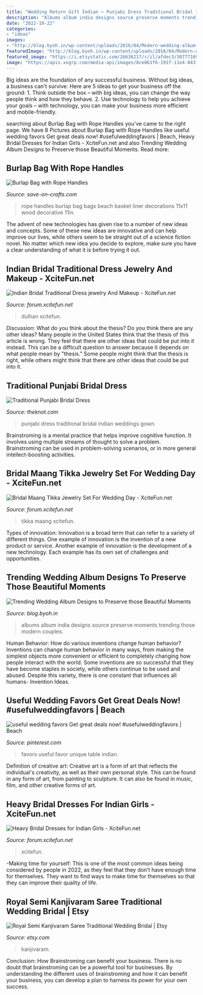 ```yaml
---
title: "Wedding Return Gift Indian ~ Punjabi Dress Traditional Bridal Indian Weddings Gown"
description: "Albums album india designs source preserve moments trending those modern couples"
date: "2022-10-22"
categories:
- "ideas"
images:
- "http://blog.byoh.in/wp-content/uploads/2016/04/Modern-wedding-album-ideas11.jpg"
featuredImage: "http://blog.byoh.in/wp-content/uploads/2016/04/Modern-wedding-album-ideas11.jpg"
featured_image: "https://i.etsystatic.com/26636217/r/il/afdec3/3077716941/il_1140xN.3077716941_1085.jpg"
image: "https://apis.xogrp.com/media-api/images/8ce861f6-191f-11e4-843f-22000aa61a3e"
---
```



Big ideas are the foundation of any successful business. Without big ideas, a business can't survive. Here are 5 ideas to get your business off the ground: 1. Think outside the box – with big ideas, you can change the way people think and how they behave. 2. Use technology to help you achieve your goals – with technology, you can make your business more efficient and mobile-friendly. 
	

		
searching about Burlap Bag with Rope Handles you've came to the right page. We have 8 Pictures about Burlap Bag with Rope Handles like useful wedding favors Get great deals now! #usefulweddingfavors | Beach, Heavy Bridal Dresses for Indian Girls - XciteFun.net and also Trending Wedding Album Designs to Preserve those Beautiful Moments. Read more:
		
    
## Burlap Bag With Rope Handles

<img loading=lazy src="https://d28xhcgddm1buq.cloudfront.net/product-images/burlap-bags-with-rope-handles-liner-11-x-11-3.jpg" onerror="this.onerror=null;this.src='https://tse3.mm.bing.net/th?id=OIP.Cz3-RRubH-zlZwwgYAyi6wHaKQ&amp;pid=15.1';" alt="Burlap Bag with Rope Handles">

_Source: save-on-crafts.com_

>rope handles burlap bag bags beach basket liner decorations 11x11 wood decorative 11in. 

	

The advent of new technologies has given rise to a number of new ideas and concepts. Some of these new ideas are innovative and can help improve our lives, while others seem to be straight out of a science fiction novel. No matter which new idea you decide to explore, make sure you have a clear understanding of what it is before trying it out.

    
## Indian Bridal Traditional Dress Jewelry And Makeup - XciteFun.net

<img loading=lazy src="https://img.xcitefun.net/users/2011/10/266843,xcitefun-indian-bridal-traditional-dress-jewelry-.jpg" onerror="this.onerror=null;this.src='https://tse2.mm.bing.net/th?id=OIP.XBGHp7RQMCNMluT5zGnaeQHaLK&amp;pid=15.1';" alt="Indian Bridal Traditional Dress jewelry And Makeup - XciteFun.net">

_Source: forum.xcitefun.net_

>dulhan xcitefun. 

	

Discussion: What do you think about the thesis? Do you think there are any other ideas?
Many people in the United States think that the thesis of this article is wrong. They feel that there are other ideas that could be put into it instead. This can be a difficult question to answer because it depends on what people mean by "thesis." Some people might think that the thesis is right, while others might think that there are other ideas that could be put into it.

    
## Traditional Punjabi Bridal Dress

<img loading=lazy src="https://apis.xogrp.com/media-api/images/8ce861f6-191f-11e4-843f-22000aa61a3e" onerror="this.onerror=null;this.src='https://tse2.mm.bing.net/th?id=OIP.LZ3Rr1EsfwHPZ3Sy5RJXSwHaLI&amp;pid=15.1';" alt="Traditional Punjabi Bridal Dress">

_Source: theknot.com_

>punjabi dress traditional bridal indian weddings gown. 

	

Brainstroming is a mental practice that helps improve cognitive function. It involves using multiple streams of thought to solve a problem. Brainstroming can be used in problem-solving scenarios, or in more general intellect-boosting activities.

    
## Bridal Maang Tikka Jewelry Set For Wedding Day - XciteFun.net

<img loading=lazy src="https://img.xcitefun.net/users/2012/09/305167,xcitefun-bridal-maang-tikka-jewelry-set-for-weddi.jpg" onerror="this.onerror=null;this.src='https://tse4.mm.bing.net/th?id=OIP.Bg0u2zZnJRB3QmWb4ujgHAHaLH&amp;pid=15.1';" alt="Bridal Maang Tikka Jewelry Set For Wedding Day - XciteFun.net">

_Source: forum.xcitefun.net_

>tikka maang xcitefun. 

	

Types of innovation:
Innovation is a broad term that can refer to a variety of different things. One example of innovation is the invention of a new product or service. Another example of innovation is the development of a new technology. Each example has its own set of challenges and opportunities.

    
## Trending Wedding Album Designs To Preserve Those Beautiful Moments

<img loading=lazy src="http://blog.byoh.in/wp-content/uploads/2016/04/Modern-wedding-album-ideas11.jpg" onerror="this.onerror=null;this.src='https://tse3.mm.bing.net/th?id=OIP.-fGVafwI8PQLsUmuD43gzwHaEj&amp;pid=15.1';" alt="Trending Wedding Album Designs to Preserve those Beautiful Moments">

_Source: blog.byoh.in_

>albums album india designs source preserve moments trending those modern couples. 

	

Human Behavior: How do various inventions change human behavior?
Inventions can change human behavior in many ways, from making the simplest objects more convenient or efficient to completely changing how people interact with the world. Some inventions are so successful that they have become staples in society, while others continue to be used and abused. Despite this variety, there is one constant that influences all humans- Invention Ideas.

    
## Useful Wedding Favors Get Great Deals Now! #usefulweddingfavors | Beach

<img loading=lazy src="https://i.pinimg.com/736x/0b/a4/0d/0ba40dd5b5bd60fc3a3aad1901ae1f24.jpg" onerror="this.onerror=null;this.src='https://tse3.mm.bing.net/th?id=OIP.AAzATsrpoTm_QfP-1LjURgHaLH&amp;pid=15.1';" alt="useful wedding favors Get great deals now! #usefulweddingfavors | Beach">

_Source: pinterest.com_

>favors useful favor unique table indian. 

	

Definition of creative art:
Creative art is a form of art that reflects the individual's creativity, as well as their own personal style. This can be found in any form of art, from painting to sculpture. It can also be found in music, film, and other creative forms of art.

    
## Heavy Bridal Dresses For Indian Girls - XciteFun.net

<img loading=lazy src="https://img.xcitefun.net/users/2014/07/359571,xcitefun-heavy-bridal-dress-2.jpg" onerror="this.onerror=null;this.src='https://tse1.mm.bing.net/th?id=OIP.C1H7zp6hkCQnh2YUS7dz7wHaK5&amp;pid=15.1';" alt="Heavy Bridal Dresses for Indian Girls - XciteFun.net">

_Source: forum.xcitefun.net_

>xcitefun. 

	

-Making time for yourself: This is one of the most common ideas being considered by people in 2022, as they feel that they don’t have enough time for themselves. They want to find ways to make time for themselves so that they can improve their quality of life.

    
## Royal Semi Kanjivaram Saree Traditional Wedding Bridal | Etsy

<img loading=lazy src="https://i.etsystatic.com/26636217/r/il/afdec3/3077716941/il_1140xN.3077716941_1085.jpg" onerror="this.onerror=null;this.src='https://tse1.mm.bing.net/th?id=OIP.6BU1BeoR4vTRmCSskW5nNgHaLG&amp;pid=15.1';" alt="Royal Semi Kanjivaram Saree Traditional Wedding Bridal | Etsy">

_Source: etsy.com_

>kanjivaram. 

	

Conclusion: How Brainstroming can benefit your business.
There is no doubt that brainstroming can be a powerful tool for businesses. By understanding the different uses of brainstroming and how it can benefit your business, you can develop a plan to harness its power for your own success.

